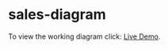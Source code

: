 # sales-diagram

To view the working diagram click: [Live Demo](https://sales-diagram.herokuapp.com/).
